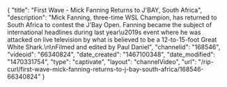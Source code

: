{
    "title": "First Wave - Mick Fanning Returns to J'BAY, South Africa",
    "description": "Mick Fanning, three-time WSL Champion, has returned to South Africa to contest the J'Bay Open. Fanning became the subject of international headlines during last year\u2019s event where he was attacked on live television by what is believed to be a 12-to-15-foot Great White Shark.\n\nFilmed and edited by Paul Daniel",
    "channelid": "168546",
    "videoid": "66340824",
    "date_created": "1467100348",
    "date_modified": "1470331754",
    "type": "captivate",
    "layout": "channelVideo",
    "url": "\/rip-curl\/first-wave-mick-fanning-returns-to-j-bay-south-africa\/168546-66340824"
}